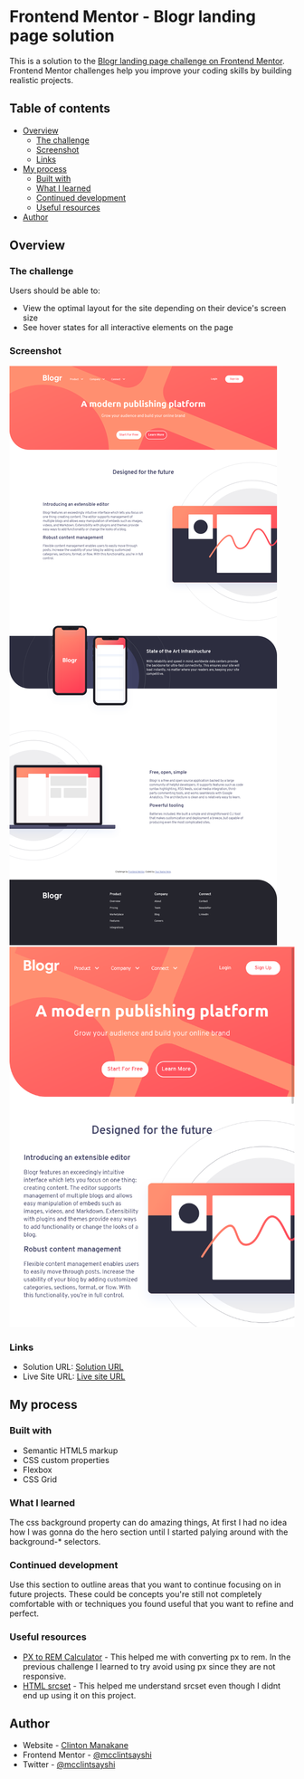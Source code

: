 # Frontend Mentor - Blogr landing page solution

This is a solution to the [Blogr landing page challenge on Frontend Mentor](https://www.frontendmentor.io/challenges/blogr-landing-page-EX2RLAApP). Frontend Mentor challenges help you improve your coding skills by building realistic projects.

## Table of contents

- [Overview](#overview)
  - [The challenge](#the-challenge)
  - [Screenshot](#screenshot)
  - [Links](#links)
- [My process](#my-process)
  - [Built with](#built-with)
  - [What I learned](#what-i-learned)
  - [Continued development](#continued-development)
  - [Useful resources](#useful-resources)
- [Author](#author)

## Overview

### The challenge

Users should be able to:

- View the optimal layout for the site depending on their device's screen size
- See hover states for all interactive elements on the page

### Screenshot

![Desktop](./images/Screenshotdesktop.png)
![Ipad](./images/ScreenShotipad.png)

### Links

- Solution URL: [Solution URL](https://github.com/mcclintsayshi/blogr-landing-page-main)
- Live Site URL: [Live site URL](https://mcclintsayshi.github.io/blogr-landing-page-main)

## My process

### Built with

- Semantic HTML5 markup
- CSS custom properties
- Flexbox
- CSS Grid

### What I learned

The css background property can do amazing things, At first I had no idea how I was gonna do the hero section until I started palying around with the background-\* selectors.

### Continued development

Use this section to outline areas that you want to continue focusing on in future projects. These could be concepts you're still not completely comfortable with or techniques you found useful that you want to refine and perfect.

### Useful resources

- [PX to REM Calculator](https://daniellamb.com/experiments/px-to-rem-calc/) - This helped me with converting px to rem. In the previous challenge I learned to try avoid using px since they are not responsive.
- [HTML srcset](https://www.smashingmagazine.com/2014/05/responsive-images-done-right-guide-picture-srcset/) - This helped me understand srcset even though I didnt end up using it on this project.

## Author

- Website - [Clinton Manakane](mcclintsayshi.github.io)
- Frontend Mentor - [@mcclintsayshi](https://www.frontendmentor.io/profile/mcclintsayshi)
- Twitter - [@mcclintsayshi](https://www.twitter.com/mcclintsayshi)
